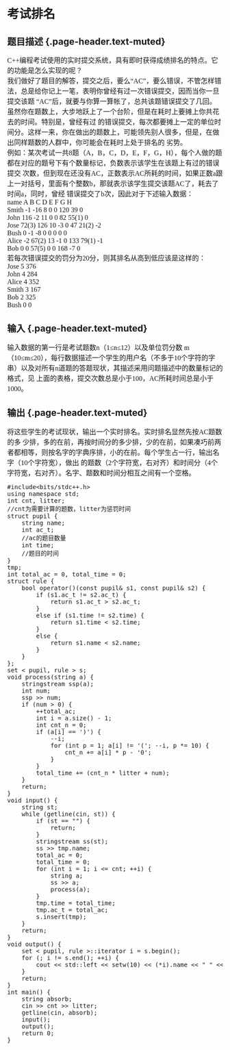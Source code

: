 # 考试排名

## 题目描述 {.page-header.text-muted}

<div class="content">
  <p>
    <span style="font-family: Times New Roman; font-size: medium;">C++编程考试使用的实时提交系统，具有即时获得成绩排名的特点。它的功能是怎么实现的呢？<br /> 我们做好了题目的解答，提交之后，要么“AC”，要么错误，不管怎样错法，总是给你记上一笔，表明你曾经有过一次错误提交，因而当你一旦提交该题 “AC”后，就要与你算一算帐了，总共该题错误提交了几回。虽然你在题数上，大步地跃上了一个台阶，但是在耗时上要摊上你共花去的时间。特别是，曾经有过 的错误提交，每次都要摊上一定的单位时间分。这样一来，你在做出的题数上，可能领先别人很多，但是，在做出同样题数的人群中，你可能会在耗时上处于排名的 劣势。<br /> 例如：某次考试一共8题（A，B，C，D，E，F，G，H），每个人做的题都在对应的题号下有个数量标记，负数表示该学生在该题上有过的错误提交 次数，但到现在还没有AC，正数表示AC所耗的时间，如果正数a跟上一对括号，里面有个整数b，那就表示该学生提交该题AC了，耗去了时间a，同时，曾经 错误提交了b次，因此对于下述输入数据：<br /> name A B C D E F G H<br /> Smith -1 -16 8 0 0 120 39 0<br /> John 116 -2 11 0 0 82 55(1) 0<br /> Jose 72(3) 126 10 -3 0 47 21(2) -2<br /> Bush 0 -1 -8 0 0 0 0 0<br /> Alice -2 67(2) 13 -1 0 133 79(1) -1<br /> Bob 0 0 57(5) 0 0 168 -7 0<br /> 若每次错误提交的罚分为20分，则其排名从高到低应该是这样的：<br /> Jose 5 376<br /> John 4 284<br /> Alice 4 352<br /> Smith 3 167<br /> Bob 2 325<br /> Bush 0 0</span>
  </p>
</div>

## 输入 {.page-header.text-muted}

<div class="content">
  <p>
    <span style="font-family: Times New Roman; font-size: medium;">输入数据的第一行是考试题数n（1≤n≤12）以及单位罚分数 m（10≤m≤20），每行数据描述一个学生的用户名（不多于10个字符的字串）以及对所有n道题的答题现状，其描述采用问题描述中的数量标记的格式，见 上面的表格，提交次数总是小于100，AC所耗时间总是小于1000。</span>
  </p>
</div>

## 输出 {.page-header.text-muted}

<div class="content">
  <p>
    <span style="font-family: Times New Roman; font-size: medium;">将这些学生的考试现状，输出一个实时排名。实时排名显然先按AC题数的多 少排，多的在前，再按时间分的多少排，少的在前，如果凑巧前两者都相等，则按名字的字典序排，小的在前。每个学生占一行，输出名字（10个字符宽），做出 的题数（2个字符宽，右对齐）和时间分（4个字符宽，右对齐）。名字、题数和时间分相互之间有一个空格。</span>
  </p>
</div>

<pre class="EnlighterJSRAW" data-enlighter-language="cpp">#include&lt;bits/stdc++.h&gt;
using namespace std;
int cnt, litter;
//cnt为需要计算的题数，litter为惩罚时间
struct pupil {
    string name;
    int ac_t;
    //ac的题目数量
    int time;
    //题目的时间
}
tmp;
int total_ac = 0, total_time = 0;
struct rule {
    bool operator()(const pupil& s1, const pupil& s2) {
        if (s1.ac_t != s2.ac_t) {
            return s1.ac_t &gt; s2.ac_t;
        }
        else if (s1.time != s2.time) {
            return s1.time &lt; s2.time;
        }
        else {
            return s1.name &lt; s2.name;
        }
    }
};
set &lt; pupil, rule &gt; s;
void process(string a) {
    stringstream ssp(a);
    int num;
    ssp &gt;&gt; num;
    if (num &gt; 0) {
        ++total_ac;
        int i = a.size() - 1;
        int cnt_n = 0;
        if (a[i] == ')') {
            --i;
            for (int p = 1; a[i] != '('; --i, p *= 10) {
                cnt_n += a[i] * p - '0';
            }
        }
        total_time += (cnt_n * litter + num);
    }
    return;
}
void input() {
    string st;
    while (getline(cin, st)) {
        if (st == "") {
            return;
        }
        stringstream ss(st);
        ss &gt;&gt; tmp.name;
        total_ac = 0;
        total_time = 0;
        for (int i = 1; i &lt;= cnt; ++i) {
            string a;
            ss &gt;&gt; a;
            process(a);
        }
        tmp.time = total_time;
        tmp.ac_t = total_ac;
        s.insert(tmp);
    }
    return;
}
void output() {
    set &lt; pupil, rule &gt;::iterator i = s.begin();
    for (; i != s.end(); ++i) {
        cout &lt;&lt; std::left &lt;&lt; setw(10) &lt;&lt; (*i).name &lt;&lt; " " &lt;&lt; std::right &lt;&lt; setw(2) &lt;&lt; (*i).ac_t &lt;&lt; " " &lt;&lt; std::right &lt;&lt; setw(4) &lt;&lt; (*i).time &lt;&lt; endl;
    }
    return;
}
int main() {
    string absorb;
    cin &gt;&gt; cnt &gt;&gt; litter;
    getline(cin, absorb);
    input();
    output();
    return 0;
}</pre>

&nbsp;
